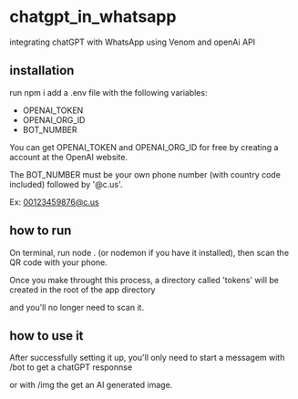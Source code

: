 # chatgpt_in_whatsapp
integrating chatGPT with WhatsApp using Venom and openAi API

## installation
run npm i
add a .env file with the following variables:
 - OPENAI_TOKEN
 - OPENAI_ORG_ID
 - BOT_NUMBER

 You can get OPENAI_TOKEN and OPENAI_ORG_ID for free by creating a account at the OpenAI website.

 The BOT_NUMBER must be your own phone number (with country code included) followed by '@c.us'.

 Ex: 00123459876@c.us

 ## how to run
 On terminal, run node . (or nodemon if you have it installed), then scan the QR code with your phone.

 Once you make throught this process, a directory called 'tokens' will be created in the root of the app directory

 and you'll no longer need to scan it.

 ## how to use it
 After successfully setting it up, you'll only need to start a messagem with /bot to get a chatGPT responnse
 
 or with /img the get an AI generated image. 